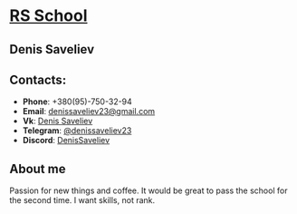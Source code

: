# [**RS School**](https://rs.school/)

## Denis Saveliev


## Contacts:

   * __Phone__: +380(95)-750-32-94
   * __Email__: denissaveliev23@gmail.com
   * __Vk__: [Denis Saveliev](https://vk.com/desavjur)
   * __Telegram__: [@denissaveliev23](https://t.me/denissaveliev23)
   * __Discord__: [DenisSaveliev](https://discord.gg/F64ED3Hg)


## About me

   Passion for new things and coffee. It would be great to pass the school for the second time. I want skills, not rank.